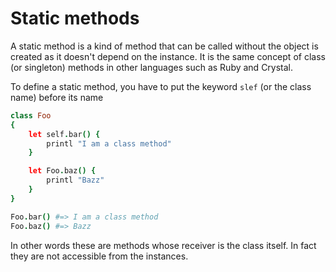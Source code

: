# Static methods

A static method is a kind of method that can be called without the object is created as it doesn't depend on the instance. It is the same concept of class \(or singleton\) methods in other languages such as Ruby and Crystal.

To define a static method, you have to put the keyword `slef` \(or the class name\) before its name

```coffeescript
class Foo
{
    let self.bar() {
        printl "I am a class method"
    }

    let Foo.baz() {
        printl "Bazz"
    }
}

Foo.bar() #=> I am a class method
Foo.baz() #=> Bazz
```

In other words these are methods whose receiver is the class itself. In fact they are not accessible from the instances.

